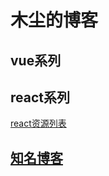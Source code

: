 # 木尘的博客
## vue系列
## react系列
[react资源列表](https://github.com/muchengit/blog/issues/2)
## [知名博客](https://github.com/muchengit/blog/issues/2)


